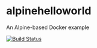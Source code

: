 # alpinehelloworld
An Alpine-based Docker example

[![Build Status](http://18.214.25.127:8080/buildStatus/icon?job=pipeline-alpine-helloworld)](http://18.214.25.127:8080/job/pipeline-alpine-helloworld/)
